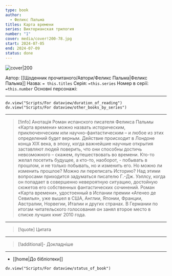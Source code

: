 ```yaml
---
type: book
author:
  - Феликс Пальма
titles: Карта времени
series: Викторианская трилогия
number: "1"
cover: media/cover!200-78.jpg
start: 2024-07-05
end: 2024-07-09
status: done
---
```

![cover|200](Феликс%20Пальма%20-%20Карта%20времени.jpg)

Автор: [[Щоденник прочитаного/Автори/Феликс Пальма|Феликс Пальма]]
Назва: `= this.titles`
Серія:  `=this.series`
Номер в серії: `=this.number`
Основні персонажі:

---
```dataviewjs
dv.view("Scripts/For dataview/duration_of_reading")
dv.view("Scripts/For dataview/other_books_by_series")
```

---
>[!info] Анотація
>Роман испанского писателя Феликса Пальмы «Карта времени» можно назвать историческим, приключенческим или научно-фантастическим – и любое из этих определений будет верным. Действие происходит в Лондоне конца XIX века, в эпоху, когда важнейшие научные открытия заставляют людей поверить, что они способны достичь невозможного – скажем, путешествовать во времени. Кто-то желал посетить будущее, а кто-то, наоборот, - побывать в прошлом, и не только побывать, но и изменить его. Но можно ли изменить прошлое? Можно ли переписать Историю? Над этими вопросами приходится задуматься писателю Г.-Дж. Уэллсу, когда он попадает в совершенно невероятную ситуацию, достойную сюжетов его собственных фантастических сочинений.
> Роман «Карта времени», удостоенный в Испании премии «Атенео де Севилья», уже вышел в США, Англии, Японии, Франции, Австралии, Норвегии, Италии и других странах. В Германии по итогам читательского голосования он занял второе место в списке лучших книг 2010 года.
___

>[!quote] Цитата

---
>[!additional]- Докладніше

---

- [[home|До бібліотеки]]

```dataviewjs
dv.view("Scripts/For dataview/status_of_book")
```